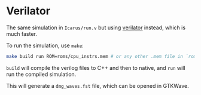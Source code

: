 # Verilator

The same simulation in `Icarus/run.v` but using
[verilator](https://www.veripool.org/verilator/) instead, which is much faster.

To run the simulation, use `make`:

```bash
make build run ROM=roms/cpu_instrs.mem # or any other .mem file in `roms`
```

`build` will compile the verilog files to C++ and then to native, and `run` will
run the compiled simulation.

This will generate a `dmg_waves.fst` file, which can be opened in GTKWave.
